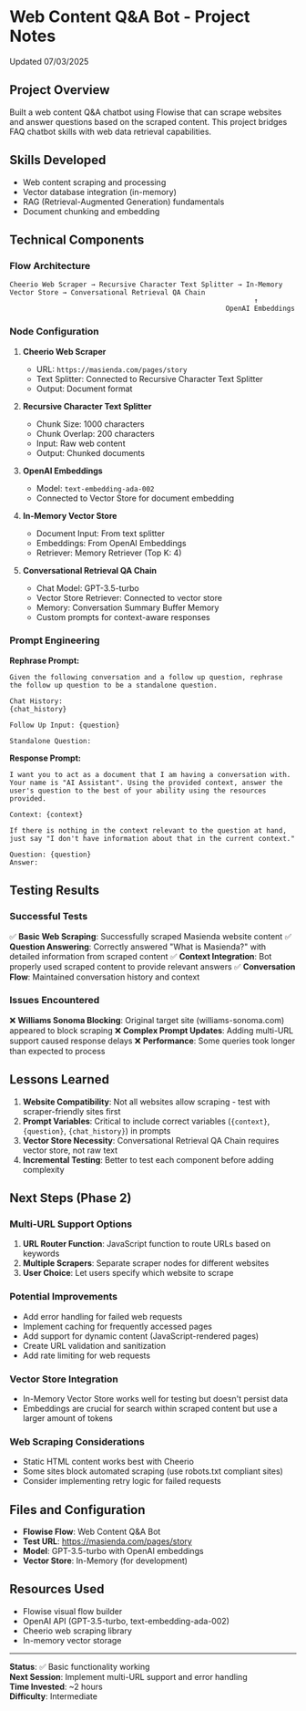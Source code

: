 # Web Content Q&A Bot - Project Notes
Updated 07/03/2025

## Project Overview
Built a web content Q&A chatbot using Flowise that can scrape websites and answer questions based on the scraped content. This project bridges FAQ chatbot skills with web data retrieval capabilities.

## Skills Developed
- Web content scraping and processing
- Vector database integration (in-memory)
- RAG (Retrieval-Augmented Generation) fundamentals
- Document chunking and embedding

## Technical Components

### Flow Architecture
```
Cheerio Web Scraper → Recursive Character Text Splitter → In-Memory Vector Store → Conversational Retrieval QA Chain
                                                            ↑
                                                     OpenAI Embeddings
```

### Node Configuration
1. **Cheerio Web Scraper**
   - URL: `https://masienda.com/pages/story`
   - Text Splitter: Connected to Recursive Character Text Splitter
   - Output: Document format

2. **Recursive Character Text Splitter**
   - Chunk Size: 1000 characters
   - Chunk Overlap: 200 characters
   - Input: Raw web content
   - Output: Chunked documents

3. **OpenAI Embeddings**
   - Model: `text-embedding-ada-002`
   - Connected to Vector Store for document embedding

4. **In-Memory Vector Store**
   - Document Input: From text splitter
   - Embeddings: From OpenAI Embeddings
   - Retriever: Memory Retriever (Top K: 4)

5. **Conversational Retrieval QA Chain**
   - Chat Model: GPT-3.5-turbo
   - Vector Store Retriever: Connected to vector store
   - Memory: Conversation Summary Buffer Memory
   - Custom prompts for context-aware responses

### Prompt Engineering

**Rephrase Prompt:**
```
Given the following conversation and a follow up question, rephrase the follow up question to be a standalone question.

Chat History:
{chat_history}

Follow Up Input: {question}

Standalone Question:
```

**Response Prompt:**
```
I want you to act as a document that I am having a conversation with. Your name is "AI Assistant". Using the provided context, answer the user's question to the best of your ability using the resources provided.

Context: {context}

If there is nothing in the context relevant to the question at hand, just say "I don't have information about that in the current context."

Question: {question}
Answer:
```

## Testing Results

### Successful Tests
✅ **Basic Web Scraping**: Successfully scraped Masienda website content
✅ **Question Answering**: Correctly answered "What is Masienda?" with detailed information from scraped content
✅ **Context Integration**: Bot properly used scraped content to provide relevant answers
✅ **Conversation Flow**: Maintained conversation history and context

### Issues Encountered
❌ **Williams Sonoma Blocking**: Original target site (williams-sonoma.com) appeared to block scraping
❌ **Complex Prompt Updates**: Adding multi-URL support caused response delays
❌ **Performance**: Some queries took longer than expected to process

## Lessons Learned

1. **Website Compatibility**: Not all websites allow scraping - test with scraper-friendly sites first
2. **Prompt Variables**: Critical to include correct variables (`{context}`, `{question}`, `{chat_history}`) in prompts
3. **Vector Store Necessity**: Conversational Retrieval QA Chain requires vector store, not raw text
4. **Incremental Testing**: Better to test each component before adding complexity

## Next Steps (Phase 2)

### Multi-URL Support Options
1. **URL Router Function**: JavaScript function to route URLs based on keywords
2. **Multiple Scrapers**: Separate scraper nodes for different websites
3. **User Choice**: Let users specify which website to scrape

### Potential Improvements
- Add error handling for failed web requests
- Implement caching for frequently accessed pages
- Add support for dynamic content (JavaScript-rendered pages)
- Create URL validation and sanitization
- Add rate limiting for web requests

### Vector Store Integration
- In-Memory Vector Store works well for testing but doesn't persist data
- Embeddings are crucial for search within scraped content but use a larger amount of tokens

### Web Scraping Considerations
- Static HTML content works best with Cheerio
- Some sites block automated scraping (use robots.txt compliant sites)
- Consider implementing retry logic for failed requests

## Files and Configuration
- **Flowise Flow**: Web Content Q&A Bot
- **Test URL**: https://masienda.com/pages/story
- **Model**: GPT-3.5-turbo with OpenAI embeddings
- **Vector Store**: In-Memory (for development)

## Resources Used
- Flowise visual flow builder
- OpenAI API (GPT-3.5-turbo, text-embedding-ada-002)
- Cheerio web scraping library
- In-memory vector storage

---

**Status**: ✅ Basic functionality working  
**Next Session**: Implement multi-URL support and error handling  
**Time Invested**: ~2 hours  
**Difficulty**: Intermediate
